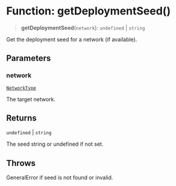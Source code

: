 # Function: getDeploymentSeed()

> **getDeploymentSeed**(`network`): `undefined` \| `string`

Get the deployment seed for a network (if available).

## Parameters

### network

[`NetworkType`](../type-aliases/NetworkType.md)

The target network.

## Returns

`undefined` \| `string`

The seed string or undefined if not set.

## Throws

GeneralError if seed is not found or invalid.
